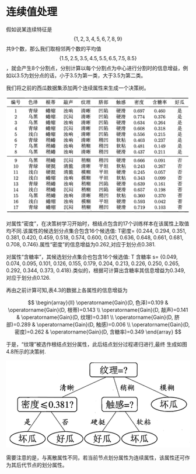# 连续值处理

假如说某连续特征是$$\{1,2,3,4,5,6,7,8,9\}$$共9个数，那么我们取相邻两个数的平均值$$\{1.5,2.5,3.5,4.5,5.5,6.5,7.5,8.5\}$$，就会产生8个分割点，分别计算以每个分割点为中心进行分割时的信息增益，例如以3.5为划分点的话，小于3.5为第一类，大于3.5为第二类。

我们将之前的西瓜数据集添加两个连续属性来生成一个决策树。

![](../../.gitbook/assets/image%20%282%29.png)

对属性“密度”，在决策树学习开始时，根结点包含的17个训练样本在该属性上取值均不同.该属性的候选划分点集合包含16个候选值: T密度= {0.244, 0.294, 0.351, 0.381, 0.420, 0.459, 0.518, 0.574, 0.600, 0.621, 0.636, 0.648, 0.661, 0.681, 0.708, 0.746}.属性“密度”的信息增益为0.262,对应于划分点0.381. 

对属性“含糖率”，其候选划分点集合也包含16个候选值: T 含糖率 s= {0.049, 0.074, 0.095, 0.101, 0.126, 0.155, 0.179, 0.204, 0.213, 0.226, 0.250, 0.265, 0.292, 0.344, 0.373, 0.418}.类似的，根据可计算出含糖率其信息增益为0.349, 对应于划分点0.126.

再由之前计算可知,表4.3的数据上各属性的信息增益为

$$
\begin{array}{ll}
\operatorname{Gain}(D, 色泽)=0.109 & \operatorname{Gain}(D, 根蒂)=0.143 \\
\operatorname{Gain}(D, 敲声)=0.141 & \operatorname{Gain}(D, 纹理)=0.381 \\
\operatorname{Gain}(D, 脐部)=0.289 & \operatorname{Gain}(D, 触感)=0.006 \\
\operatorname{Gain}(D, 密度)=0.262 & \operatorname{Gain}(D, 含糖率)=0.349
\end{array}
$$

于是，“纹理”被选作根结点划分属性，此后结点划分过程递归进行,最终 生成如图4.8所示的决策树.

![](../../.gitbook/assets/image%20%2810%29.png)

需要注意的是，与离散属性不同，若当前节点划分属性为连续属性，该属性还可作为其后代节点的划分属性。

